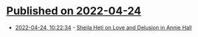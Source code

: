 # [Published on 2022-04-24](index.md)

* [2022-04-24, 10:22:34](https://news.ycombinator.com/item?id=31142722) - [Sheila Heti on Love and Delusion in Annie Hall](https://www.theparisreview.org/blog/2022/04/22/we-need-the-eggs/)
